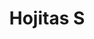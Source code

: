 ---
title: Hojitas S
date: 
draft: false

# descripcion
description : Aro de plata con piedra cubic

materials: Plata 925

color: Multicolor

dimensions: 1cm

code: 01-16-0323

type: "Aros"

categories: []

price: $1.950,00

# Images
# first image will be shown in the product page
images:
  # - image: "images/path_to_image"
  # La ubicacion de las imagenes es imagenes/Aros/Aros.Cubic/01-16-0323-hojitas-s
  - image: "./images/aros/cubic/01-16-0323-hojitas-chico_a.JPG"
  - image: "./images/aros/cubic/01-16-0323-hojitas-chico_b.JPG"
---